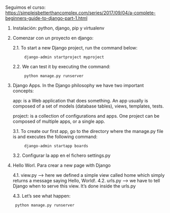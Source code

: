 Seguimos el curso: https://simpleisbetterthancomplex.com/series/2017/09/04/a-complete-beginners-guide-to-django-part-1.html

1. Instalación: python, django, pip y virtualenv
2. Comenzar con un proyecto en django:

    2.1. To start a new Django project, run the command below:

            django-admin startproject myproject

    2.2. We can test it by executing the command:

            python manage.py runserver

3. Django Apps. In the Django philosophy we have two important concepts:

    app: is a Web application that does something. An app usually is composed of a set of models (database tables), views, templates, tests.

    project: is a collection of configurations and apps. One project can be composed of multiple apps, or a single app.

    3.1. To create our first app, go to the directory where the manage.py file is and executes the following command:

            django-admin startapp boards

    3.2. Configurar la app en el fichero settings.py

4. Hello Worl. Para crear a new page with Django

    4.1. view.py --> here we defined a simple view called home which simply returns a message saying Hello, World!.
    4.2. urls.py --> we have to tell Django when to serve this view. It’s done inside the urls.py

    4.3. Let’s see what happen:

        python manage.py runserver